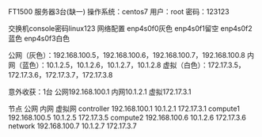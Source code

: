 ﻿FT1500 服务器3台(缺一)
操作系统：centos7
用户：root
密码：123123

交换机console密码linux123
网络配置
enp4s0f0灰色
enp4s0f1留空
enp4s0f2蓝色
enp4s0f3白色

公网（灰色）：192.168.100.5，192.168.100.6，192.168.100.7，192.168.100.8
内网（蓝色）：10.1.2.5，10.1.2.6，10.1.2.7，10.1.2.8
虚拟（白色）：172.17.3.5，172.17.3.6，172.17.3.7，172.17.3.8

意外收获：1台
公网192.168.100.1
内网10.1.2.1
虚拟172.17.3.1

节点
公网
内网
虚拟网
controller
192.168.100.1
10.1.2.1
172.17.3.1
compute1
192.168.100.5
10.1.2.5
172.17.3.5
compute2
192.168.100.6
10.1.2.6
172.17.3.6
network
192.168.100.7
10.1.2.7
172.17.3.7

